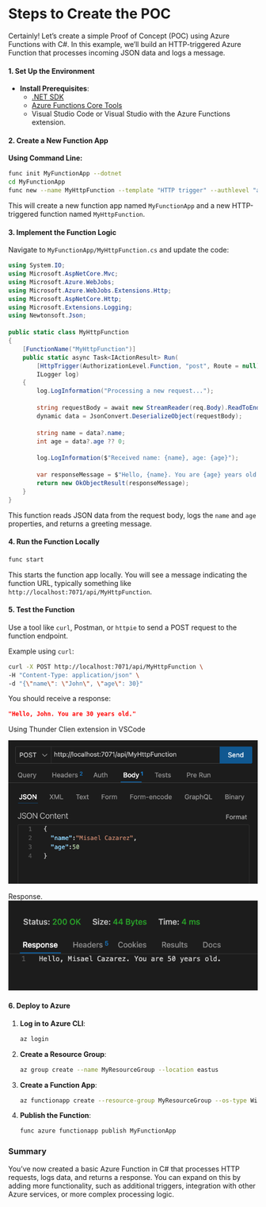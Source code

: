 # Steps to Create the POC

Certainly! Let’s create a simple Proof of Concept (POC) using Azure Functions with C#. In this example, we’ll build an HTTP-triggered Azure Function that processes incoming JSON data and logs a message.



#### 1. **Set Up the Environment**

- **Install Prerequisites**:
  - [.NET SDK](https://dotnet.microsoft.com/download)
  - [Azure Functions Core Tools](https://docs.microsoft.com/en-us/azure/azure-functions/functions-run-local#v2)
  - Visual Studio Code or Visual Studio with the Azure Functions extension.

#### 2. **Create a New Function App**

**Using Command Line:**

```bash
func init MyFunctionApp --dotnet
cd MyFunctionApp
func new --name MyHttpFunction --template "HTTP trigger" --authlevel "anonymous"
```

This will create a new function app named `MyFunctionApp` and a new HTTP-triggered function named `MyHttpFunction`.

#### 3. **Implement the Function Logic**

Navigate to `MyFunctionApp/MyHttpFunction.cs` and update the code:

```csharp
using System.IO;
using Microsoft.AspNetCore.Mvc;
using Microsoft.Azure.WebJobs;
using Microsoft.Azure.WebJobs.Extensions.Http;
using Microsoft.AspNetCore.Http;
using Microsoft.Extensions.Logging;
using Newtonsoft.Json;

public static class MyHttpFunction
{
    [FunctionName("MyHttpFunction")]
    public static async Task<IActionResult> Run(
        [HttpTrigger(AuthorizationLevel.Function, "post", Route = null)] HttpRequest req,
        ILogger log)
    {
        log.LogInformation("Processing a new request...");

        string requestBody = await new StreamReader(req.Body).ReadToEndAsync();
        dynamic data = JsonConvert.DeserializeObject(requestBody);

        string name = data?.name;
        int age = data?.age ?? 0;

        log.LogInformation($"Received name: {name}, age: {age}");

        var responseMessage = $"Hello, {name}. You are {age} years old.";
        return new OkObjectResult(responseMessage);
    }
}
```

This function reads JSON data from the request body, logs the `name` and `age` properties, and returns a greeting message.

#### 4. **Run the Function Locally**

```bash
func start
```

This starts the function app locally. You will see a message indicating the function URL, typically something like `http://localhost:7071/api/MyHttpFunction`.

#### 5. **Test the Function**

Use a tool like `curl`, Postman, or `httpie` to send a POST request to the function endpoint.

Example using `curl`:

```bash
curl -X POST http://localhost:7071/api/MyHttpFunction \
-H "Content-Type: application/json" \
-d "{\"name\": \"John\", \"age\": 30}"
```

You should receive a response:

```json
"Hello, John. You are 30 years old."
```

Using Thunder Clien extension in VSCode

![alt text](image.png)

Response.
![alt text](image-1.png)


#### 6. **Deploy to Azure**

1. **Log in to Azure CLI**:

   ```bash
   az login
   ```

2. **Create a Resource Group**:

   ```bash
   az group create --name MyResourceGroup --location eastus
   ```

3. **Create a Function App**:

   ```bash
   az functionapp create --resource-group MyResourceGroup --os-type Windows --runtime dotnet --runtime-version 6 --functions-version 4 --name MyFunctionApp --storage-account MyStorageAccount
   ```

4. **Publish the Function**:

   ```bash
   func azure functionapp publish MyFunctionApp
   ```

### Summary

You’ve now created a basic Azure Function in C# that processes HTTP requests, logs data, and returns a response. You can expand on this by adding more functionality, such as additional triggers, integration with other Azure services, or more complex processing logic. 
